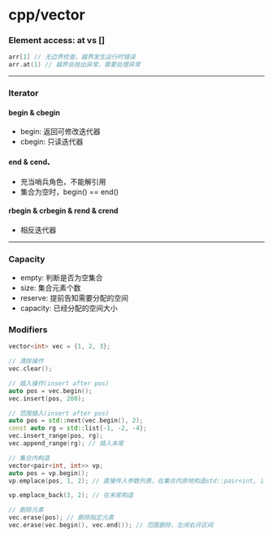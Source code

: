 # cpp/vector



### Element access: at vs []
```cpp
arr[1] // 无边界检查，越界发生运行时错误
arr.at(1) // 越界会抛出异常，需要处理异常
```

---


### Iterator
#### begin & cbegin
- begin: 返回可修改迭代器
- cbegin: 只读迭代器

#### end & cend、
- 充当哨兵角色，不能解引用
- 集合为空时，begin() == end()

#### rbegin & crbegin & rend & crend
- 相反迭代器

---

### Capacity
- empty: 判断是否为空集合
- size: 集合元素个数
- reserve: 提前告知需要分配的空间
- capacity: 已经分配的空间大小

### Modifiers
```cpp
vector<int> vec = {1, 2, 3};

// 清除操作
vec.clear();

// 插入操作(insert after pos) 
auto pos = vec.begin();
vec.insert(pos, 200);

// 范围插入(insert after pos)
auto pos = std::next(vec.begin(), 2);
const auto rg = std::list{-1, -2, -4};
vec.insert_range(pos, rg);
vec.append_range(rg); // 插入末尾

// 集合内构造
vector<pair<int, int>> vp;
auto pos = vp.begin();
vp.emplace(pos, 1, 2); // 直接传入参数列表，在集合内原地构造std::pair<int, int>

vp.emplace_back(3, 2); // 在末尾构造

// 删除元素
vec.erase(pos); // 删除指定元素
vec.erase(vec.begin(), vec.end()); // 范围删除，左闭右开区间


```
 
